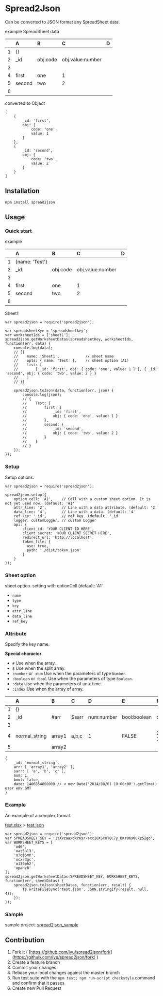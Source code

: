 Spread2Json
==========

Can be converted to JSON format any SpreadSheet data.

example SpreadSheet data

|   | A      | B        | C                | D |
|:-:|:-------|:---------|:-----------------|---|
| 1 | {}     |          |                  |   |
| 2 | _id    | obj.code | obj.value:number |   |
| 3 |        |          |                  |   |
| 4 | first  | one      | 1                |   |
| 5 | second | two      | 2                |   |
| 6 |        |          |                  |   |
converted to Object
```
[
    {
        _id: 'first',
        obj: {
            code: 'one',
            value: 1
        }
    }, 
    {
        _id: 'second',
        obj: {
            code: 'two',
            value: 2
        }
    }
]
```

## Installation
```
npm install spread2json
```

## Usage
### Quick start
example

|   | A              | B        | C                | D |
|:-:|:---------------|:---------|:-----------------|---|
| 1 | {name: 'Test'} |          |                  |   |
| 2 | _id            | obj.code | obj.value:number |   |
| 3 |                |          |                  |   |
| 4 | first          | one      | 1                |   |
| 5 | second         | two      | 2                |   |
| 6 |                |          |                  |   |
Sheet1
```
var spread2json = require('spread2json');

var spreadsheetKye = 'spreadsheetkey';
var worksheetIds = ['sheet1'];
spread2json.getWorksheetDatas(spreadsheetKey, worksheetIds, function(err, data) {
    console.log(data);
    // [{
    //    name: 'Sheet1',            // sheet name
    //    opts: { name: 'Test' },    // sheet option (A1)
    //    list: [
    //        { _id: 'first', obj: { code: 'one', value: 1 } }, { _id: 'second', obj: { code: 'two', value: 2 } }
    //    ]
    // }]

    spread2json.toJson(data, function(err, json) {
        console.log(json);
        // {
        //    Test: {
        //        first: {
        //            _id: 'first',
        //            obj: { code: 'one', value: 1 }
        //        },
        //        second: {
        //            _id: 'second',
        //            obj: { code: 'two', value: 2 }
        //        }
        //    }
        // }
    });
});
```

### Setup
Setup options.
```
var spread2json = require('spread2json');

spread2json.setup({
    option_cell: 'A1',    // Cell with a custom sheet option. It is not yet used now. (default: 'A1'
    attr_line: '2',       // Line with a data attribute. (default: '2'
    data_line: '4',       // Line with a data. (default: '4'
    ref_key: '_id',       // ref key. (default: '_id'
    logger: customLogger, // custom Logger
    api: {
        client_id: 'YOUR CLIENT ID HERE',
        client_secret: 'YOUR CLIENT SECRET HERE',
        redirect_url: 'http://localhost',
        token_file: {
          use: true,
          path: './dist/token.json'
        }
    }
});
```

### Sheet option
sheet option. setting with optionCell (default: 'A1'
* `name`
* `type`
* `key`
* `attr_line`
* `data_line`
* `ref_key`


### Attribute
Specify the key name.

**Special character**
* `#` Use when the array.
* `$` Use when the split array.
* `:number` or `:num` Use when the parameters of type `Number`.
* `:boolean` or `:bool` Use when the parameters of type `Boolean`.
* `:date` Use when the parameters of unix time.
* `:index` Use when the array of array.

|   | A             | B      | C     | D          | E            | F                   |
|:-:|:--------------|:-------|:------|:-----------|:-------------|:--------------------|
| 1 | {}            |        |       |            |              |                     |
| 2 | _id           | #arr   | $sarr | num:number | bool:boolean | date:date           |
| 3 |               |        |       |            |              |                     |
| 4 | normal_string | array1 | a,b,c | 1          | FALSE        | 2014/08/01 10:00:00 |
| 5 |               | array2 |       |            |              |                     |
```
{
    _id: 'normal_string',
    arr: [ 'array1', 'array2' ],
    sarr: [ 'a', 'b', 'c' ],
    num: 1,
    bool: false,
    date: 1406854800000 // < new Date('2014/08/01 10:00:00').getTime() user env GMT
}
```

### Example
An example of a complex format.


[test.xlsx](https://github.com/iyu/excel2json/raw/master/test/data/test.xlsx) > [test.json](https://github.com/iyu/excel2json/blob/master/test/data/test.json)
```
var spread2json = require('spread2json');
var SPREADSHEET_KEY = '1YXVzaaxqkPKsr-excIOXScnTQC7y_DKrUKs0ukzSIgo';
var WORKSHEET_KEYS = [
    'od6',
    'oat5a13',
    'o7qj5m0',
    'ocxr3gc',
    'o139ph2',
    'opanz8'
];
spread2json.getWorksheetDatas(SPREADSHEET_KEY, WORKSHEET_KEYS, function(err, sheetDatas) {
    spread2json.toJson(sheetDatas, function(err, result) {
        fs.writeFileSync('test.json', JSON.stringify(result, null, 4));
    });
});
```

### Sample
sample project.
[spread2json_sample](https://github.com/iyu/spread2json_sample)

## Contribution
1. Fork it ( [https://github.com/iyu/spread2json/fork](https://github.com/iyu/spread2json/fork) )
2. Create a feature branch
3. Commit your changes
4. Rebase your local changes against the master branch
5. Run test suite with the `npm test; npm run-script checkstyle` command and confirm that it passes
5. Create new Pull Request
